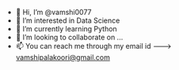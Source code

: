 - 👋 Hi, I’m @vamshi0077
- 👀 I’m interested in Data Science
- 🌱 I’m currently learning Python
- 💞️ I’m looking to collaborate on ...
- 📫 You can reach me through my email id --->  vamshipalakoori@gmail.com

<!---
vamshi0077/vamshi0077 is a ✨ special ✨ repository because its `README.md` (this file) appears on your GitHub profile.
You can click the Preview link to take a look at your changes.
--->
